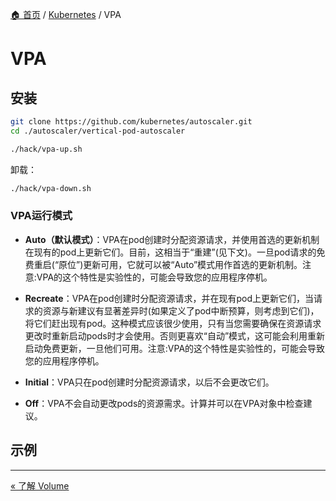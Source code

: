 [🏠 首页](../_index.md) / [Kubernetes](_index.md) / VPA

# VPA

## 安装

```bash
git clone https://github.com/kubernetes/autoscaler.git
cd ./autoscaler/vertical-pod-autoscaler

./hack/vpa-up.sh
```

卸载：

```bash
./hack/vpa-down.sh
```

### VPA运行模式

- **Auto（默认模式）**：VPA在pod创建时分配资源请求，并使用首选的更新机制在现有的pod上更新它们。目前，这相当于“重建”(见下文)。一旦pod请求的免费重启(“原位”)更新可用，它就可以被“Auto”模式用作首选的更新机制。注意:VPA的这个特性是实验性的，可能会导致您的应用程序停机。

- **Recreate**：VPA在pod创建时分配资源请求，并在现有pod上更新它们，当请求的资源与新建议有显著差异时(如果定义了pod中断预算，则考虑到它们)，将它们赶出现有pod。这种模式应该很少使用，只有当您需要确保在资源请求更改时重新启动pods时才会使用。否则更喜欢“自动”模式，这可能会利用重新启动免费更新，一旦他们可用。注意:VPA的这个特性是实验性的，可能会导致您的应用程序停机。

- **Initial**：VPA只在pod创建时分配资源请求，以后不会更改它们。
- **Off**：VPA不会自动更改pods的资源需求。计算并可以在VPA对象中检查建议。

## 示例

---
[« 了解 Volume](volume-understood.md)
